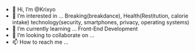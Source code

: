 - 👋 Hi, I’m @Krixyo
- 👀 I’m interested in ... Breaking(breakdance), Health(Restitution, calorie intake)  technology(security, smartphones, privacy, operating systems)
- 🌱 I’m currently learning ... Front-End Development
- 💞️ I’m looking to collaborate on ... 
- 📫 How to reach me ...

<!---
Krixyo/Krixyo is a ✨ special ✨ repository because its `README.md` (this file) appears on your GitHub profile.
You can click the Preview link to take a look at your changes.
--->
